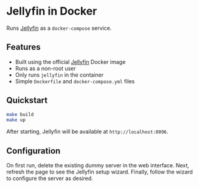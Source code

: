 # Jellyfin in Docker

Runs [Jellyfin](https://jellyfin.org/) as a `docker-compose` service.

## Features

- Built using the official [Jellyfin](https://hub.docker.com/r/jellyfin/jellyfin)
Docker image
- Runs as a non-root user
- Only runs `jellyfin` in the container
- Simple `Dockerfile` and `docker-compose.yml` files

## Quickstart

```sh
make build
make up
```

After starting, Jellyfin will be available at `http://localhost:8096`.

## Configuration

On first run, delete the existing dummy server in the web interface. Next,
refresh the page to see the Jellyfin setup wizard. Finally, follow the wizard to
configure the server as desired.

